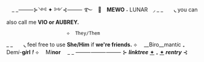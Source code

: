 ⠀                               _ _⸻⊱༺ ✦ ༻⊰⸻
                       ࿐　🪽　__MEWO__ ˖ LUNAR　◞
 _ _ ⠀                      ⠀**◟** you can also call me __VIO or AUBREY.__

                          ⟡  They/Them
 _ _                       ⠀⠀      **◟** feel free to use **She/Him** if __we're friends.__
                          ⟡  __Biro__mant*i*c ₊ Dem*i*-__g*i*rl__  ***!***
                          ⟡  M*i*__nor__
                                       　_ _ ⸻⸻⸻
                   ⊱ ***linktree***  [✦](https://linktr.ee/MewoC)                   ₊                   [✦](https://rentry.co/MEWOCUTTER)  ***rentry*** ⊰
